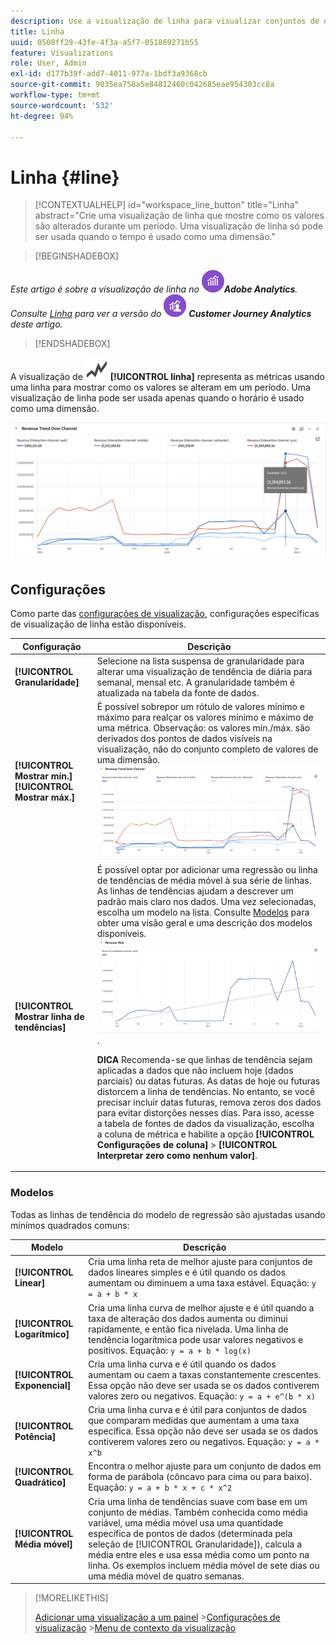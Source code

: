 ```yaml
---
description: Use a visualização de linha para visualizar conjuntos de dados de tendências (com base no tempo).
title: Linha
uuid: 0508ff29-43fe-4f3a-a5f7-051869271b55
feature: Visualizations
role: User, Admin
exl-id: d177b39f-add7-4011-977a-1bdf3a9368cb
source-git-commit: 9035ea758a5e84812460c042685eae954303cc8a
workflow-type: tm+mt
source-wordcount: '532'
ht-degree: 94%

---
```


# Linha {#line}

<!-- markdownlint-disable MD034 -->

>[!CONTEXTUALHELP]
>id="workspace_line_button"
>title="Linha"
>abstract="Crie uma visualização de linha que mostre como os valores são alterados durante um período. Uma visualização de linha só pode ser usada quando o tempo é usado como uma dimensão."

<!-- markdownlint-enable MD034 -->


>[!BEGINSHADEBOX]

_Este artigo é sobre a visualização de linha no_ ![AdobeAnalytics](/help/assets/icons/AdobeAnalytics.svg) _&#x200B;**Adobe Analytics**._<br/>_Consulte [Linha](https://experienceleague.adobe.com/pt-br/docs/analytics-platform/using/cja-workspace/visualizations/line) para ver a versão do_ ![CustomerJourneyAnalytics](/help/assets/icons/CustomerJourneyAnalytics.svg) _&#x200B;**Customer Journey Analytics** deste artigo._

>[!ENDSHADEBOX]

A visualização de ![GraphTrend](/help/assets/icons/GraphTrend.svg) **[!UICONTROL linha]** representa as métricas usando uma linha para mostrar como os valores se alteram em um período. Uma visualização de linha pode ser usada apenas quando o horário é usado como uma dimensão.

![Visualização de linha](assets/line-viz.png)


## Configurações 

Como parte das [configurações de visualização](freeform-analysis-visualizations.md#settings), configurações específicas de visualização de linha estão disponíveis.

| Configuração | Descrição |
|---|---|
| **[!UICONTROL Granularidade]** | Selecione na lista suspensa de granularidade para alterar uma visualização de tendência de diária para semanal, mensal etc. A granularidade também é atualizada na tabela da fonte de dados. |
| **[!UICONTROL Mostrar mín.]** <br/>**[!UICONTROL Mostrar máx.]** | É possível sobrepor um rótulo de valores mínimo e máximo para realçar os valores mínimo e máximo de uma métrica. Observação: os valores mín./máx. são derivados dos pontos de dados visíveis na visualização, não do conjunto completo de valores de uma dimensão.<br/>![Uma sobreposição com o rótulo de valores mínimo e máximo.](assets/min-max-labels.png) |
| **[!UICONTROL Mostrar linha de tendências]** | É possível optar por adicionar uma regressão ou linha de tendências de média móvel à sua série de linhas. As linhas de tendências ajudam a descrever um padrão mais claro nos dados. Uma vez selecionadas, escolha um modelo na lista. Consulte [Modelos](#models) para obter uma visão geral e uma descrição dos modelos disponíveis.<br/>![Linha de tendências linear](assets/show-linear-trendline.png).<p>**DICA** Recomenda-se que linhas de tendência sejam aplicadas a dados que não incluem hoje (dados parciais) ou datas futuras. As datas de hoje ou futuras distorcem a linha de tendências. No entanto, se você precisar incluir datas futuras, remova zeros dos dados para evitar distorções nesses dias. Para isso, acesse a tabela de fontes de dados da visualização, escolha a coluna de métrica e habilite a opção **[!UICONTROL Configurações de coluna]** > **[!UICONTROL Interpretar zero como nenhum valor]**.</p> |

### Modelos

Todas as linhas de tendência do modelo de regressão são ajustadas usando mínimos quadrados comuns:

| Modelo | Descrição |
| --- | --- |
| **[!UICONTROL Linear]** | Cria uma linha reta de melhor ajuste para conjuntos de dados lineares simples e é útil quando os dados aumentam ou diminuem a uma taxa estável. Equação: `y = a + b * x` |
| **[!UICONTROL Logarítmico]** | Cria uma linha curva de melhor ajuste e é útil quando a taxa de alteração dos dados aumenta ou diminui rapidamente, e então fica nivelada. Uma linha de tendência logarítmica pode usar valores negativos e positivos. Equação: `y = a + b * log(x)` |
| **[!UICONTROL Exponencial]** | Cria uma linha curva e é útil quando os dados aumentam ou caem a taxas constantemente crescentes. Essa opção não deve ser usada se os dados contiverem valores zero ou negativos. Equação: `y = a + e^(b * x)` |
| **[!UICONTROL Potência]** | Cria uma linha curva e é útil para conjuntos de dados que comparam medidas que aumentam a uma taxa específica. Essa opção não deve ser usada se os dados contiverem valores zero ou negativos. Equação: `y = a * x^b` |
| **[!UICONTROL Quadrático]** | Encontra o melhor ajuste para um conjunto de dados em forma de parábola (côncavo para cima ou para baixo). Equação: `y = a + b * x + c * x^2` |
| **[!UICONTROL Média móvel]** | Cria uma linha de tendências suave com base em um conjunto de médias. Também conhecida como média variável, uma média móvel usa uma quantidade específica de pontos de dados (determinada pela seleção de [!UICONTROL Granularidade]), calcula a média entre eles e usa essa média como um ponto na linha. Os exemplos incluem média móvel de sete dias ou uma média móvel de quatro semanas. |

>[!MORELIKETHIS]
>
>[Adicionar uma visualização a um painel](/help/analyze/analysis-workspace/visualizations/freeform-analysis-visualizations.md#add-visualizations-to-a-panel)
>&#x200B;>[Configurações de visualização](/help/analyze/analysis-workspace/visualizations/freeform-analysis-visualizations.md#settings)
>&#x200B;>[Menu de contexto da visualização](/help/analyze/analysis-workspace/visualizations/freeform-analysis-visualizations.md#context-menu)
>

